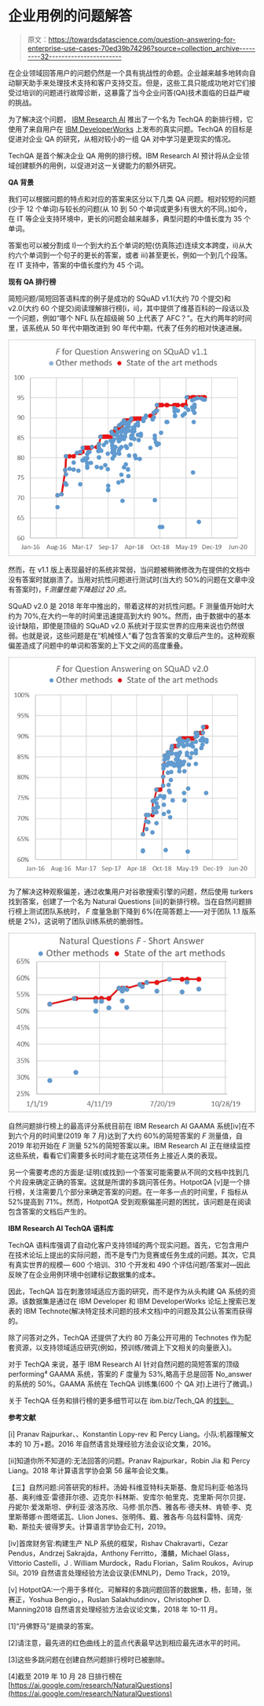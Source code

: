# 企业用例的问题解答

> 原文：<https://towardsdatascience.com/question-answering-for-enterprise-use-cases-70ed39b74296?source=collection_archive---------32----------------------->

在企业领域回答用户的问题仍然是一个具有挑战性的命题。企业越来越多地转向自动聊天助手来处理技术支持和客户支持交互。但是，这些工具只能成功地对它们接受过培训的问题进行故障诊断，这暴露了当今企业问答(QA)技术面临的日益严峻的挑战。

为了解决这个问题， [IBM Research AI](https://www.research.ibm.com/artificial-intelligence/ai-research-week/live/) 推出了一个名为 TechQA 的新排行榜，它使用了来自用户在 [IBM DeveloperWorks](https://en.wikipedia.org/wiki/IBM_DeveloperWorks) 上发布的真实问题。TechQA 的目标是促进对企业 QA 的研究，从相对较小的一组 QA 对中学习是更现实的情况。

TechQA 是首个解决企业 QA 用例的排行榜。IBM Research AI 预计将从企业领域创建额外的用例，以促进对这一关键能力的额外研究。

**QA 背景**

我们可以根据问题的特点和对应的答案来区分以下几类 QA 问题。相对较短的问题(少于 12 个单词)与较长的问题(从 10 到 50 个单词或更多)有很大的不同。)如今，在 IT 等企业支持环境中，更长的问题会越来越多，典型问题的中值长度为 35 个单词。

答案也可以被分割成 I)一个到大约五个单词的短(仿真陈述)连续文本跨度，ii)从大约六个单词到一个句子的更长的答案，或者 iii)甚至更长，例如一个到几个段落。在 IT 支持中，答案的中值长度约为 45 个词。

**现有 QA 排行榜**

简短问题/简短回答语料库的例子是成功的 SQuAD v1.1(大约 70 个提交)和 v2.0(大约 60 个提交)阅读理解排行榜[i，ii]，其中提供了维基百科的一段话以及一个问题，例如“哪个 NFL 队在超级碗 50 上代表了 AFC？”。在大约两年的时间里，该系统从 50 年代中期改进到 90 年代中期，代表了任务的相对快速进展。

![](img/9a503bbeb0c38e64524f120a38335fd8.png)

然而，在 v1.1 版上表现最好的系统非常弱，当问题被稍微修改为在提供的文档中没有答案时就崩溃了。当用对抗性问题进行测试时(当大约 50%的问题在文章中没有答案时)，F*测量性能下降超过 20 点。*

SQuAD v2.0 是 2018 年年中推出的，带着这样的对抗性问题。F 测量值开始时大约为 70%,在大约一年的时间里迅速提高到大约 90%。然而，由于数据中的基本设计缺陷，即使是顶级的 SQuAD v2.0 系统对于现实世界的应用来说也仍然很弱。也就是说，这些问题是在“机械怪人”看了包含答案的文章后产生的。这种观察偏差造成了问题中的单词和答案的上下文之间的高度重叠。

![](img/c185ce50f8ff34c96760f271f119d0e7.png)

为了解决这种观察偏差，通过收集用户对谷歌搜索引擎的问题，然后使用 turkers 找到答案，创建了一个名为 Natural Questions [iii]的新排行榜。当在自然问题排行榜上测试团队系统时， *F* 度量急剧下降到 6%(在简答题上——对于团队 1.1 版系统是 2%)，这说明了团队训练系统的脆弱性。

![](img/eca6c4ee830fca41352af455ad070e84.png)

自然问题排行榜上的最高评分系统目前在 IBM Research AI GAAMA 系统[iv]在不到六个月的时间里(2019 年 7 月)达到了大约 60%的简短答案的 *F* 测量值，自 2019 年初开始在 *F* 测量 52%的简短答案以来。IBM Research AI 正在继续监控这些系统，看看它们需要多长时间才能在这项任务上接近人类的表现。

另一个需要考虑的方面是:证明(或找到)一个答案可能需要从不同的文档中找到几个片段来确定正确的答案。这就是所谓的多跳问答任务。HotpotQA [v]是一个排行榜，关注需要几个部分来确定答案的问题。在一年多一点的时间里，F 指标从 52%提高到 71%。然而，HotpotQA 受到观察偏差问题的困扰，该问题是在阅读包含答案的文档后产生的。

**IBM Research AI TechQA 语料库**

TechQA 语料库强调了自动化客户支持领域的两个现实问题。首先，它包含用户在技术论坛上提出的实际问题，而不是专门为竞赛或任务生成的问题。其次，它具有真实世界的规模— 600 个培训、310 个开发和 490 个评估问题/答案对—因此反映了在企业用例环境中创建标记数据集的成本。

因此，TechQA 旨在刺激领域适应方面的研究，而不是作为从头构建 QA 系统的资源。该数据集是通过在 IBM Developer 和 IBM DeveloperWorks 论坛上搜索已发表的 IBM Technote(解决特定技术问题的技术文档)中的问题及其公认答案而获得的。

除了问答对之外，TechQA 还提供了大约 80 万条公开可用的 Technotes 作为配套资源，以支持领域适应研究(例如，预训练/微调上下文相关的向量嵌入)。

对于 TechQA 来说，基于 IBM Research AI 针对自然问题的简短答案的顶级 performing⁴ GAAMA 系统，答案的 *F* 度量为 53%,略高于总是回答 No_answer 的系统的 50%。GAAMA 系统在 TechQA 训练集(600 个 QA 对)上进行了微调。)

关于 TechQA 任务和排行榜的更多细节可以在 ibm.biz/Tech_QA 的[找到。](http://ibm.biz/Tech_QA)

**参考文献**

[i] Pranav Rajpurkar、、Konstantin Lopy-rev 和 Percy Liang。小队:机器理解文本的 10 万+题。2016 年自然语言处理经验方法会议论文集，2016。

[ii]知道你所不知道的:无法回答的问题。Pranav Rajpurkar，Robin Jia 和 Percy Liang。2018 年计算语言学协会第 56 届年会论文集。

【三】自然问题:问答研究的标杆。汤姆·科维亚特科夫斯基、詹尼玛利亚·帕洛玛基、奥利维亚·雷德菲尔德、迈克尔·科林斯、安库尔·帕里克、克里斯·阿尔贝提、丹妮尔·爱泼斯坦、伊利亚·波洛苏欣、马修·凯尔西、雅各布·德夫林、肯顿·李、克里斯蒂娜·n·图塔诺瓦、Llion Jones、张明伟、戴、雅各布·乌兹科雷特、阔克·勒、斯拉夫·彼得罗夫。计算语言学协会汇刊，2019。

[iv]首席财务官:构建生产 NLP 系统的框架，Rishav Chakravarti，Cezar Pendus，Andrzej Sakrajda，Anthony Ferritto，潘麟，Michael Glass，Vittorio Castelli，J . William Murdock，Radu Florian，Salim Roukos，Avirup Sil。2019 自然语言处理经验方法会议录(EMNLP)，Demo Track，2019。

[v] HotpotQA:一个用于多样化、可解释的多跳问题回答的数据集，杨，彭琦，张赛正，Yoshua Bengio，，Ruslan Salakhutdinov，Christopher D. Manning2018 自然语言处理经验方法会议论文集，2018 年 10-11 月。

[1]“丹佛野马”是摘录的答案。

[2]请注意，最先进的红色曲线上的蓝点代表最早达到相应最先进水平的时间。

[3]这些多跳问题在创建自然问题排行榜时已被删除。

[4]截至 2019 年 10 月 28 日排行榜在[https://ai.google.com/research/NaturalQuestions](https://ai.google.com/research/NaturalQuestions)